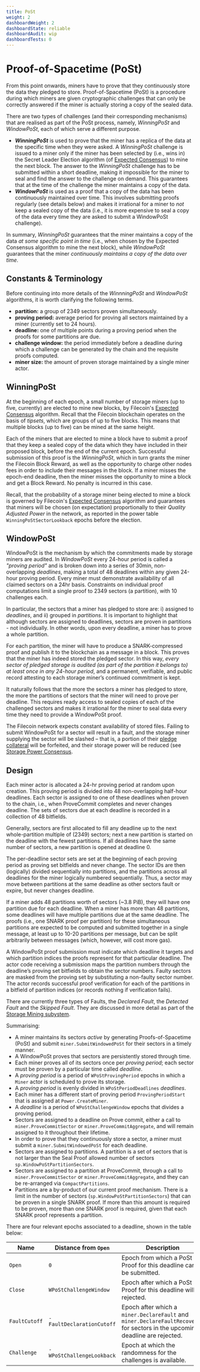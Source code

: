 ```yaml
---
title: PoSt
weight: 2
dashboardWeight: 2
dashboardState: reliable
dashboardAudit: wip
dashboardTests: 0
---
```


# Proof-of-Spacetime (PoSt)

From this point onwards, miners have to prove that they continuously store the data they pledged to store. Proof-of-Spacetime (PoSt) is a procedure during which miners are given cryptographic challenges that can only be correctly answered if the miner is actually storing a copy of the sealed data.

There are two types of challenges (and their corresponding mechanisms) that are realised as part of the PoSt process, namely, _WinningPoSt_ and _WindowPoSt_, each of which serve a different purpose.

- **_WinningPoSt_** is used to prove that the miner has a replica of the data at the specific time when they were asked. A _WinningPoSt_ challenge is issued to a miner only if the miner has been selected by (i.e., wins in) the Secret Leader Election algorithm (of [Expected Consensus](algorithms#expected_consensus)) to mine the next block. The answer to the _WinningPoSt_ challenge has to be submitted within a short deadline, making it impossible for the miner to seal and find the answer to the challenge on demand. This guarantees that at the time of the challenge the miner maintains a copy of the data.
- **_WindowPoSt_** is used as a proof that a copy of the data has been continuously maintained over time. This involves submitting proofs regularly (see details below) and makes it irrational for a miner to _not_ keep a sealed copy of the data (i.e., it is more expensive to seal a copy of the data every time they are asked to submit a WindowPoSt challenge).

In summary, _WinningPoSt_ guarantees that the miner maintains a copy of the data _at some specific point in time_ (i.e., when chosen by the Expected Consensus algorithm to mine the next block), while _WindowPoSt_ guarantees that the miner _continuously maintains a copy of the data over time_.

## Constants & Terminology

Before continuing into more details of the _WinnningPoSt_ and _WindowPoSt_ algorithms, it is worth clarifying the following terms.

- **partition:** a group of 2349 sectors proven simultaneously.
- **proving period:** average period for proving all sectors maintained by a miner (currently set to 24 hours).
- **deadline:** one of multiple points during a proving period when the proofs for some partitions are due.
- **challenge window:** the period immediately before a deadline during which a challenge can be generated by the chain and the requisite proofs computed.
- **miner size:** the amount of proven storage maintained by a single miner actor.

## WinningPoSt

At the beginning of each epoch, a small number of storage miners (up to five, currently) are elected to mine new blocks, by Filecoin's [Expected Consensus](algorithms#expected_consensus) algorithm. Recall that the Filecoin blockchain operates on the basis of _tipsets_, which are groups of up to five blocks. This means that multiple blocks (up to five) can be mined at the same height.

Each of the miners that are elected to mine a block have to submit a proof that they keep a sealed copy of the data which they have included in their proposed block, before the end of the current epoch. Successful submission of this proof is the _WinningPoSt_, which in turn grants the miner the Filecoin Block Reward, as well as the opportunity to charge other nodes fees in order to include their messages in the block. If a miner misses the epoch-end deadline, then the miner misses the opportunity to mine a block and get a Block Reward. No penalty is incurred in this case.

Recall, that the probability of a storage miner being elected to mine a block is governed by Filecoin's [Expected Consensus](algorithms#expected_consensus) algorithm and guarantees that miners will be chosen (on expectation) proportionally to their _Quality Adjusted Power_ in the network, as reported in the power table `WinningPoStSectorLookback` epochs before the election.

## WindowPoSt

WindowPoSt is the mechanism by which the commitments made by storage miners are audited. In _WindowPoSt_ every 24-hour period is called a _"proving period"_ and is broken down into a series of 30min, non-overlapping _deadlines_, making a total of 48 deadlines within any given 24-hour proving period. Every miner must demonstrate availability of all claimed sectors on a 24hr basis. Constraints on individual proof computations limit a single proof to 2349 sectors (a partition), with 10 challenges each.

In particular, the sectors that a miner has pledged to store are: i) assigned to _deadlines_, and ii) grouped in _partitions_. It is important to highlight that although sectors are assigned to deadlines, sectors are proven in partitions - not individually. In other words, upon every deadline, a miner has to prove a whole partition.

For each partition, the miner will have to produce a SNARK-compressed proof and publish it to the blockchain as a message in a block. This proves that the miner has indeed stored the pledged sector. In this way, _every sector of pledged storage is audited (as part of the partition it belongs to) at least once in any 24-hour period_, and a permanent, verifiable, and public record attesting to each storage miner’s continued commitment is kept.

It naturally follows that the more the sectors a miner has pledged to store, the more the partitions of sectors that the miner will need to prove per deadline. This requires ready access to sealed copies of each of the challenged sectors and makes it irrational for the miner to seal data every time they need to provide a WindowPoSt proof.

The Filecoin network expects constant availability of stored files. Failing to submit WindowPoSt for a sector will result in a fault, and the storage miner supplying the sector will be slashed – that is, a portion of their [pledge collateral](filecoin_mining#miner_collaterals) will be forfeited, and their storage power will be reduced (see [Storage Power Consensus](filecoin_blockchain#storage_power_consensus).

## Design

Each miner actor is allocated a 24-hr proving period at random upon creation. This proving period is divided into 48 non-overlapping half-hour deadlines. Each sector is assigned to one of these deadlines when proven to the chain, i.e., when ProveCommit completes and never changes deadline. The sets of sectors due at each deadline is recorded in a collection of 48 bitfields.

Generally, sectors are first allocated to fill any deadline up to the next whole-partition multiple of (2349) sectors; next a new partition is started on the deadline with the fewest partitions. If all deadlines have the same number of sectors, a new partition is opened at deadline 0.

The per-deadline sector sets are set at the beginning of each proving period as proving set bitfields and never change. The sector IDs are then (logically) divided sequentially into partitions, and the partitions across all deadlines for the miner logically numbered sequentially. Thus, a sector may move between partitions at the same deadline as other sectors fault or expire, but never changes deadline.

If a miner adds 48 partitions worth of sectors (~3.8 PiB), they will have one partition due for each deadline. When a miner has more than 48 partitions, some deadlines will have multiple partitions due at the same deadline. The proofs (i.e., one SNARK proof per partition) for these simultaneous partitions are expected to be computed and submitted together in a single message, at least up to 10-20 partitions per message, but can be split arbitrarily between messages (which, however, will cost more gas).

A WindowPoSt proof submission must indicate which deadline it targets and which partition indices the proofs represent for that particular deadline. The actor code receiving a submission maps the partition numbers through the deadline’s proving set bitfields to obtain the sector numbers. Faulty sectors are masked from the proving set by substituting a non-faulty sector number. The actor records successful proof verification for each of the partitions in a bitfield of partition indices (or records nothing if verification fails).

There are currently three types of Faults, the _Declared Fault_, the _Detected Fault_ and the _Skipped Fault_. They are discussed in more detail as part of the [Storage Mining subystem](storage_mining#faults-penalties-and-fee-debt).

Summarising:

- A miner maintains its sectors _active_ by generating Proofs-of-Spacetime (PoSt) and submit `miner.SubmitWindowedPoSt` for their sectors in a timely manner.
- A WindowPoSt proves that sectors are persistently stored through time.
- Each miner proves all of its sectors once per _proving period_; each sector must be proven by a particular time called _deadline_.
- A _proving period_ is a period of `WPoStProvingPeriod` epochs in which a `Miner` actor is scheduled to prove its storage.
- A _proving period_ is evenly divided in `WPoStPeriodDeadlines` _deadlines_.
- Each miner has a different start of proving period `ProvingPeriodStart` that is assigned at `Power.CreateMiner`.
- A _deadline_ is a period of `WPoStChallengeWindow` epochs that divides a proving period.
- Sectors are assigned to a deadline on Prove commit, either a call to `miner.ProveCommitSector` or `miner.ProveCommitAggregate`, and will remain assigned to it throughout their lifetime.
- In order to prove that they continuously store a sector, a miner must submit a `miner.SubmitWindowedPoSt` for each deadline.
- Sectors are assigned to partitions. A partition is a set of sectors that is not larger than the Seal Proof allowed number of sectors `sp.WindowPoStPartitionSectors`.
- Sectors are assigned to a partition at ProveCommit, through a call to `miner.ProveCommitSector` or `miner.ProveCommitAggregate`, and they can be re-arranged via `CompactPartitions`.
- Partitions are a by-product of our current proof mechanism. There is a limit in the number of sectors (`sp.WindowPoStPartitionSectors`) that can be proven in a single SNARK proof. If more than this amount is required to be proven, more than one SNARK proof is required, given that each SNARK proof represents a partition.

There are four relevant epochs associated to a deadline, shown in the table below:

| Name          | Distance from `Open`      | Description                                                                                                                   |
| ------------- | ------------------------- | ----------------------------------------------------------------------------------------------------------------------------- |
| `Open`        | `0`                       | Epoch from which a PoSt Proof for this deadline can be submitted.                                                             |
| `Close`       | `WPoStChallengeWindow`    | Epoch after which a PoSt Proof for this deadline will be rejected.                                                            |
| `FaultCutoff` | `-FaultDeclarationCutoff` | Epoch after which a `miner.DeclareFault` and `miner.DeclareFaultRecovered` for sectors in the upcoming deadline are rejected. |
| `Challenge`   | `-WPoStChallengeLookback` | Epoch at which the randomness for the challenges is available.                                                                |

